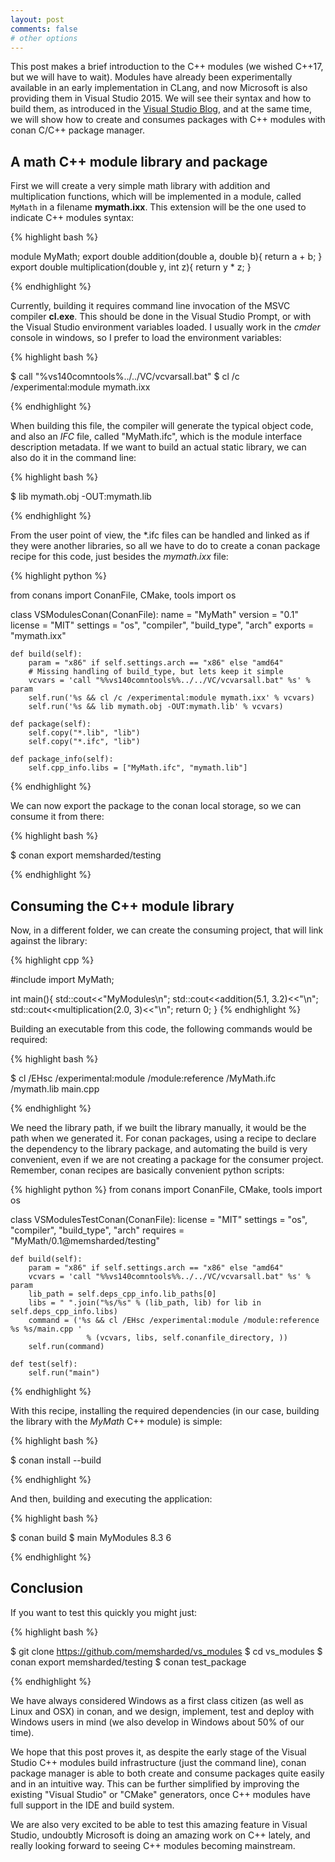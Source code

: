 ```yaml
---
layout: post
comments: false
# other options
---
```


This post makes a brief introduction to the C++ modules (we wished C++17, but we will have to
wait). Modules have already been experimentally available in an early implementation in CLang, and now Microsoft is also
providing them in Visual Studio 2015. We will see their syntax and how to build them, as introduced in the 
[Visual Studio Blog](https://blogs.msdn.microsoft.com/vcblog/2015/12/03/c-modules-in-vs-2015-update-1/), and at the same time, we will show how to create
and consumes packages with C++ modules with conan C/C++ package manager. 


<h2 class="section-heading">A math C++ module library and package</h2>

First we will create a very simple math library with addition and multiplication functions,
which will be implemented in a module, called ``MyMath`` in a filename **mymath.ixx**. This extension
will be the one used to indicate C++ modules syntax:

{% highlight bash %}

module MyMath;
export double addition(double a, double b){
    return a + b;
}
export double multiplication(double y, int z){
    return y * z;
} 

{% endhighlight %}


Currently, building it requires command line invocation of the MSVC compiler **cl.exe**. This should be done
in the Visual Studio Prompt, or with the Visual Studio environment variables loaded. I usually work
in the *cmder* console in windows, so I prefer to load the environment variables:


{% highlight bash %}

$ call "%vs140comntools%../../VC/vcvarsall.bat"
$ cl /c /experimental:module mymath.ixx

{% endhighlight %}

When building this file, the compiler will generate the typical object code, and also an *IFC* file,
called "MyMath.ifc", which is the module interface description metadata. If we want to build an actual
static library, we can also do it in the command line:

{% highlight bash %}

$ lib mymath.obj -OUT:mymath.lib

{% endhighlight %}


From the user point of view, the *.ifc files can be handled and linked as if they were another libraries,
so all we have to do to create a conan package recipe for this code, just besides the *mymath.ixx* file: 

{% highlight python %}

from conans import ConanFile, CMake, tools
import os

class VSModulesConan(ConanFile):
    name = "MyMath"
    version = "0.1"
    license = "MIT"
    settings = "os", "compiler", "build_type", "arch"
    exports = "mymath.ixx"

    def build(self):
        param = "x86" if self.settings.arch == "x86" else "amd64"
        # Missing handling of build_type, but lets keep it simple
        vcvars = 'call "%%vs140comntools%%../../VC/vcvarsall.bat" %s' % param
        self.run('%s && cl /c /experimental:module mymath.ixx' % vcvars)
        self.run('%s && lib mymath.obj -OUT:mymath.lib' % vcvars)

    def package(self):
        self.copy("*.lib", "lib") 
        self.copy("*.ifc", "lib") 

    def package_info(self):
        self.cpp_info.libs = ["MyMath.ifc", "mymath.lib"]

{% endhighlight %}

We can now export the package to the conan local storage, so we can consume it from there:

{% highlight bash %}

$ conan export memsharded/testing

{% endhighlight %}

<h2 class="section-heading">Consuming the C++ module library</h2>

Now, in a different folder, we can create the consuming project, that will link against the library:

{% highlight cpp %}

#include <iostream>
import MyMath;

int main(){
    std::cout<<"MyModules\n";
    std::cout<<addition(5.1, 3.2)<<"\n";
    std::cout<<multiplication(2.0, 3)<<"\n";
    return 0;
} 
{% endhighlight %}

Building an executable from this code, the following commands would be required:

{% highlight bash %}

$ cl /EHsc /experimental:module /module:reference <libpath>/MyMath.ifc <libpath>/mymath.lib  main.cpp 

{% endhighlight %}

We need the library path, if we built the library manually, it would be the path when we generated it.
For conan packages, using a recipe to declare the dependency to the library package, and automating the 
build is very convenient, even if we are not creating a package for the consumer project. Remember, 
conan recipes are basically convenient python scripts:

{% highlight python %}
from conans import ConanFile, CMake, tools
import os

class VSModulesTestConan(ConanFile):
    license = "MIT"
    settings = "os", "compiler", "build_type", "arch"
    requires = "MyMath/0.1@memsharded/testing"

    def build(self):
        param = "x86" if self.settings.arch == "x86" else "amd64"
        vcvars = 'call "%%vs140comntools%%../../VC/vcvarsall.bat" %s' % param
        lib_path = self.deps_cpp_info.lib_paths[0]
        libs = " ".join("%s/%s" % (lib_path, lib) for lib in self.deps_cpp_info.libs)
        command = ('%s && cl /EHsc /experimental:module /module:reference %s %s/main.cpp '
                     % (vcvars, libs, self.conanfile_directory, ))
        self.run(command)
        
    def test(self):
        self.run("main")

{% endhighlight %}

With this recipe, installing the required dependencies (in our case, building the library with
the *MyMath* C++ module) is simple:

{% highlight bash %}

$ conan install --build

{% endhighlight %}

And then, building and executing the application:

{% highlight bash %}

$ conan build
$ main
MyModules
8.3
6

{% endhighlight %}


<h2 class="section-heading">Conclusion</h2>

If you want to test this quickly you might just:

{% highlight bash %}

$ git clone https://github.com/memsharded/vs_modules
$ cd vs_modules
$ conan export memsharded/testing
$ conan test_package 

{% endhighlight %}

We have always considered Windows as a first class citizen (as well as Linux and OSX) in conan, and we design, implement, test and
deploy with Windows users in mind (we also develop in Windows about 50% of our time).


We hope that this post proves it, as despite the early stage of the Visual Studio C++ modules build infrastructure (just the command line), conan package manager is able to both create and consume packages quite easily and in an intuitive way. This can be further simplified by improving the existing "Visual Studio" or "CMake" generators, once C++ modules have full support in the IDE and build system.

We are also very excited to be able to test this amazing feature in Visual Studio, undoubtly Microsoft is doing an amazing work on C++ lately,
and really looking forward to seeing C++ modules becoming mainstream.
